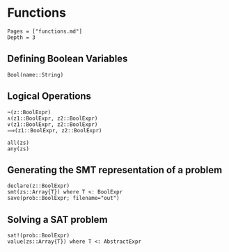 # Functions
```@contents
Pages = ["functions.md"]
Depth = 3
```

## Defining Boolean Variables
```@docs
Bool(name::String)
```

## Logical Operations
```@docs
¬(z::BoolExpr)
∧(z1::BoolExpr, z2::BoolExpr)
∨(z1::BoolExpr, z2::BoolExpr)
⟹(z1::BoolExpr, z2::BoolExpr)

all(zs)
any(zs)
```

## Generating the SMT representation of a problem
```@docs
declare(z::BoolExpr)
smt(zs::Array{T}) where T <: BoolExpr
save(prob::BoolExpr; filename="out")
```
## Solving a SAT problem

```@docs
sat!(prob::BoolExpr)
value(zs::Array{T}) where T <: AbstractExpr
```
